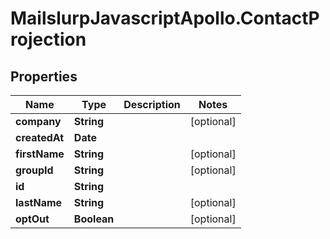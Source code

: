 # MailslurpJavascriptApollo.ContactProjection

## Properties

Name | Type | Description | Notes
------------ | ------------- | ------------- | -------------
**company** | **String** |  | [optional] 
**createdAt** | **Date** |  | 
**firstName** | **String** |  | [optional] 
**groupId** | **String** |  | [optional] 
**id** | **String** |  | 
**lastName** | **String** |  | [optional] 
**optOut** | **Boolean** |  | [optional] 


